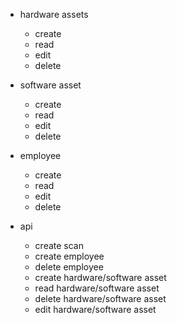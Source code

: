 - hardware assets
    - create
    - read
    - edit
    - delete

- software asset
    - create
    - read
    - edit
    - delete

- employee
    - create
    - read
    - edit
    - delete

- api
    - create scan
    - create employee
    - delete employee
    - create hardware/software asset
    - read hardware/software asset
    - delete hardware/software asset
    - edit hardware/software asset
